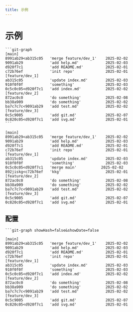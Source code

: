 ```yaml
---
title: 示例
---
```


# 示例

````
```git-graph
[main]
8991ab29<ab315c05   'merge feature/dev_1'    2025-02-02
9091ab29            'add help.md'            2025-02-03
d920f7c1            'add README.md'          2025-02-01
c72b76ef            'init repo'              2025-02-01
[feature/dev_1]
ab315c05            'update index.md'        2025-02-03
910f0f0f            'something'              2025-02-03
0c5c0c05<d920f7c1   'add index.md'           2025-02-02
[feature/dev_2]
872ac0c0            'do something'           2025-02-08
bb38a909            'do something'           2025-02-02
ba7c7c7c<9091ab29   'add test.md'            2025-02-02
[feature/dev_3]
0c5c9005            'add git.md'             2025-02-07
0c820c05<d920f7c1   'add svg.md'             2025-02-01
```
````

```git-graph
[main]
8991ab29<ab315c05   'merge feature/dev_1'    2025-02-02
9091ab29            'add help.md'            2025-02-03
d920f7c1            'add README.md'          2025-02-01
c72b76ef            'init repo'              2025-02-01
[feature/dev_1]
ab315c05            'update index.md'        2025-02-03
910f0f0f            'something'              2025-02-03
0c5c0c05<d920f7c1   'merge main'           2025-02-02
892jiskg<c72b76ef   'kkg'                    2025-02-01
[feature/dev_2]
872ac0c0            'do something'           2025-02-08
bb38a909            'do something'           2025-02-02
ba7c7c7c<9091ab29   'add test.md'            2025-02-02
[feature/dev_3]
0c5c9005            'add git.md'             2025-02-07
0c820c05<d920f7c1   'add svg.md'             2025-02-01
```

## 配置

````
```git-graph showHash=false&showDate=false
````

```git-graph columns=hash,message
[main]
8991ab29<ab315c05   'merge feature/dev_1'    2025-02-02
9091ab29            'add help.md'            2025-02-03
d920f7c1            'add README.md'          2025-02-01
c72b76ef            'init repo'              2025-02-01
[feature/dev_1]
ab315c05            'update index.md'        2025-02-03
910f0f0f            'something'              2025-02-03
0c5c0c05<d920f7c1   'add index.md'           2025-02-02
[feature/dev_2]
872ac0c0            'do something'           2025-02-08
bb38a909            'do something'           2025-02-02
ba7c7c7c<9091ab29   'add test.md'            2025-02-02
[feature/dev_3]
0c5c9005            'add git.md'             2025-02-07
0c820c05<d920f7c1   'add svg.md'             2025-02-01
```
